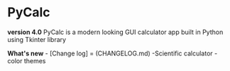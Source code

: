 # PyCalc

**version 4.0**
PyCalc is a modern looking GUI calculator app built in Python using Tkinter library

**What's new** - [Change log] = (CHANGELOG.md)
-Scientific calculator
-color themes